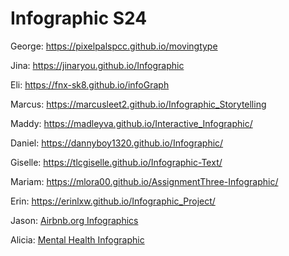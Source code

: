 # Infographic S24

George: <a href="https://pixelpalspcc.github.io/movingtype" target="_blank">https://pixelpalspcc.github.io/movingtype</a><br>

Jina: <a href="https://jinaryou.github.io/Infographic" target="_blank">https://jinaryou.github.io/Infographic</a><br>

Eli: <a href="https://fnx-sk8.github.io/infoGraph" target="_blank">https://fnx-sk8.github.io/infoGraph</a><br>

Marcus: <a href="https://marcusleet2.github.io/Infographic_Storytelling" target="_blank">https://marcusleet2.github.io/Infographic_Storytelling</a><br>

Maddy: <a href="https://madleyva.github.io/Interactive_Infographic/" target="_blank">https://madleyva.github.io/Interactive_Infographic/</a><br>

Daniel: https://dannyboy1320.github.io/Infographic/

Giselle: <a href= "https://tlcgiselle.github.io/Infographic-Text/" target="_blank">https://tlcgiselle.github.io/Infographic-Text/</a><br>

Mariam: <a href= "https://mlora00.github.io/AssignmentThree-Infographic/" target="_blank">https://mlora00.github.io/AssignmentThree-Infographic/</a><br>

Erin: <a href="https://erinlxw.github.io/Infographic_Project/" target="_blank">https://erinlxw.github.io/Infographic_Project/</a><br>

Jason: <a href="https://jingchunyang.github.io/airbnb_Infographics/" target="_blank">Airbnb.org Infographics</a><br>

Alicia: <a href="https://aliciaxl.github.io/infographic-storytelling/" target="_blank">Mental Health Infographic</a><br>
